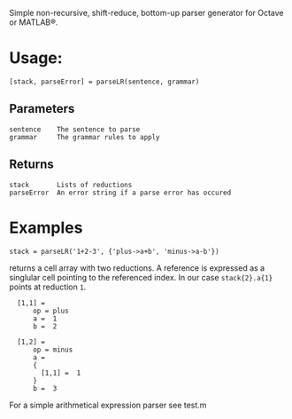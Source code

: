 Simple non-recursive, shift-reduce, bottom-up parser generator for Octave or MATLAB®.

# Usage:
```
[stack, parseError] = parseLR(sentence, grammar)
```

## Parameters
```
sentence    The sentence to parse
grammar     The grammar rules to apply
```
## Returns
```
stack       Lists of reductions
parseError  An error string if a parse error has occured
```
# Examples
```
stack = parseLR('1+2-3', {'plus->a+b', 'minus->a-b'})
```
returns a cell array with two reductions. A reference is expressed as a singlular cell pointing to the referenced index. In our case `stack{2}.a{1}` points at reduction `1`.
```
  [1,1] =
      op = plus
      a =  1
      b =  2

  [1,2] =
      op = minus
      a = 
      {
        [1,1] =  1
      }
      b =  3
```

For a simple arithmetical expression parser see test.m
